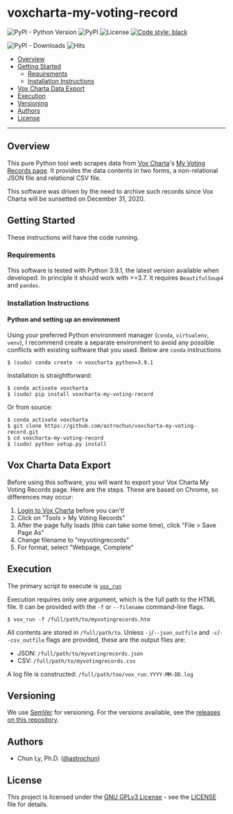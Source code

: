 # voxcharta-my-voting-record

![PyPI - Python Version](https://img.shields.io/pypi/pyversions/voxcharta-my-voting-record)
![PyPI](https://img.shields.io/pypi/v/voxcharta-my-voting-record?color=blue)
![License](https://img.shields.io/github/license/astrochun/voxcharta-my-voting-record?color=blue)
[![Code style: black](https://img.shields.io/badge/code%20style-black-000000.svg)](https://github.com/psf/black)

![PyPI - Downloads](https://img.shields.io/pypi/dm/voxcharta-my-voting-record?color=light%20green&label=pypi-download&style=flat-square)
![Hits](https://hitcounter.pythonanywhere.com/count/tag.svg?url=https%3A%2F%2Fgithub.com%2Fastrochun%2Fvoxcharta-my-voting-record)

- [Overview](#overview)
- [Getting Started](#getting-started)
    - [Requirements](#requirements)
    - [Installation Instructions](#installation-instructions)
- [Vox Charta Data Export](#vox-charta-data-export)
- [Execution](#execution)
- [Versioning](#versioning)
- [Authors](#authors)
- [License](#license)

--------------

## Overview

This pure Python tool web scrapes data from [Vox Charta](https://voxcharta.org)'s
[My Voting Records page](https://voxcharta.org/tools/my-voting-record/).
It provides the data contents in two forms, a non-relational JSON file
and relational CSV file.

This software was driven by the need to archive such records since Vox Charta
will be sunsetted on December 31, 2020.


## Getting Started

These instructions will have the code running.


### Requirements

This software is tested with Python 3.9.1, the latest version available when
developed. In principle it should work with >=3.7.
It requires `BeautifulSoup4` and `pandas`.


### Installation Instructions

#### Python and setting up an environment

Using your preferred Python environment manager (`conda`, `virtualenv`, `venv`),
I recommend create a separate environment to avoid any possible conflicts with
existing software that you used. Below are `conda` instructions

```:
$ (sudo) conda create -n voxcharta python=3.9.1
```

Installation is straightforward:

```
$ conda activate voxcharta
$ (sudo) pip install voxcharta-my-voting-record
```

Or from source:

```
$ conda activate voxcharta
$ git clone https://github.com/astrochun/voxcharta-my-voting-record.git
$ cd voxcharta-my-voting-record
$ (sudo) python setup.py install
```

## Vox Charta Data Export

Before using this software, you will want to export your Vox Charta My Voting Records
page. Here are the steps. These are based on Chrome, so differences may occur:

1. [Login to Vox Charta](https://voxcharta.org/wp-login.php) before you can't!
2. Click on "Tools > My Voting Records"
3. After the page fully loads (this can take some time), click "File > Save Page As"
4. Change filename to "myvotingrecords"
5. For format, select "Webpage, Complete"

## Execution

The primary script to execute is [`vox_run`](bin/vox_run)

Execution requires only one argument, which is the full path
to the HTML file. It can be provided with the `-f` or `--filename`
command-line flags.

```
$ vox_run -f /full/path/to/myvotingrecords.htm
```

All contents are stored in `/full/path/to`. Unless `-j`/`--json_outfile` and
`-c`/`--csv_outfile` flags are provided, these are the output files are:

 - JSON: `/full/path/to/myvotingrecords.json`
 - CSV: `/full/path/to/myvotingrecords.csv`

A log file is constructed: `/full/path/too/vox_run.YYYY-MM-DD.log`

## Versioning

We use [SemVer](http://semver.org/) for versioning. For the versions available,
see the [releases on this repository](https://github.com/astrochun/voxcharta-my-voting-record/releases).


## Authors

* Chun Ly, Ph.D. ([@astrochun](http://www.github.com/astrochun))


## License

This project is licensed under the [GNU GPLv3 License](https://www.gnu.org/licenses/gpl-3.0.en.html) - see the [LICENSE](LICENSE) file for details.
